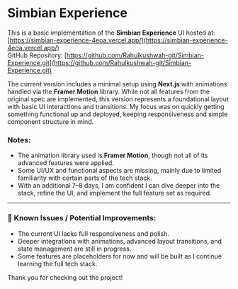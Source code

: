 # Simbian Experience

This is a basic implementation of the **Simbian Experience** UI hosted at: [https://simbian-experience-4eoa.vercel.app/](https://simbian-experience-4eoa.vercel.app/)  
GitHub Repository: [https://github.com/Rahulkushwah-git/Simbian-Experience.git](https://github.com/Rahulkushwah-git/Simbian-Experience.git)

The current version includes a minimal setup using **Next.js** with animations handled via the **Framer Motion** library. While not all features from the original spec are implemented, this version represents a foundational layout with basic UI interactions and transitions. My focus was on quickly getting something functional up and deployed, keeping responsiveness and simple component structure in mind.

### Notes:
- The animation library used is **Framer Motion**, though not all of its advanced features were applied.
- Some UI/UX and functional aspects are missing, mainly due to limited familiarity with certain parts of the tech stack.
- With an additional 7–8 days, I am confident I can dive deeper into the stack, refine the UI, and implement the full feature set as required.

---

### 🔧 Known Issues / Potential Improvements:
- The current UI lacks full responsiveness and polish.
- Deeper integrations with animations, advanced layout transitions, and state management are still in progress.
- Some features are placeholders for now and will be built as I continue learning the full tech stack.

Thank you for checking out the project!
